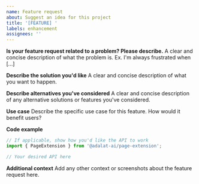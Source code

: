 ```yaml
---
name: Feature request
about: Suggest an idea for this project
title: '[FEATURE] '
labels: enhancement
assignees: ''
---
```


**Is your feature request related to a problem? Please describe.**
A clear and concise description of what the problem is. Ex. I'm always frustrated when [...]

**Describe the solution you'd like**
A clear and concise description of what you want to happen.

**Describe alternatives you've considered**
A clear and concise description of any alternative solutions or features you've considered.

**Use case**
Describe the specific use case for this feature. How would it benefit users?

**Code example**
```typescript
// If applicable, show how you'd like the API to work
import { PageExtension } from '@adalat-ai/page-extension';

// Your desired API here
```

**Additional context**
Add any other context or screenshots about the feature request here.
